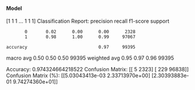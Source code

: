 #### Model
[1 1 1 ... 1 1 1]
Classification Report:
              precision    recall  f1-score   support

           0       0.02      0.00      0.00      2328
           1       0.98      1.00      0.99     97067

    accuracy                           0.97     99395
   macro avg       0.50      0.50      0.50     99395
weighted avg       0.95      0.97      0.96     99395

Accuracy: 0.974324664218522
Confusion Matrix:
[[    5  2323]
 [  229 96838]]
Confusion Matrix (%):
[[5.03043413e-03 2.33713970e+00]
 [2.30393883e-01 9.74274360e+01]]
